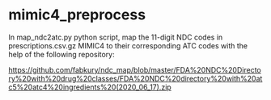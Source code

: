 # mimic4_preprocess

In map_ndc2atc.py python script, map the 11-digit NDC codes in prescriptions.csv.gz MIMIC4 to their corresponding ATC codes with the help of  the following repository:

https://github.com/fabkury/ndc_map/blob/master/FDA%20NDC%20Directory%20with%20drug%20classes/FDA%20NDC%20directory%20with%20atc5%20atc4%20ingredients%20(2020_06_17).zip
